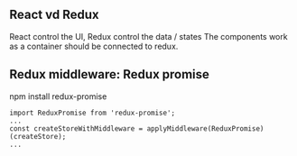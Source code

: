 ## React vd Redux
  React control the UI, Redux control the data / states
  The components work as a container should be connected to redux.

## Redux middleware: Redux promise
  npm install redux-promise
  ```
  import ReduxPromise from 'redux-promise';
  ...
  const createStoreWithMiddleware = applyMiddleware(ReduxPromise)(createStore);
  ...
  

  ```